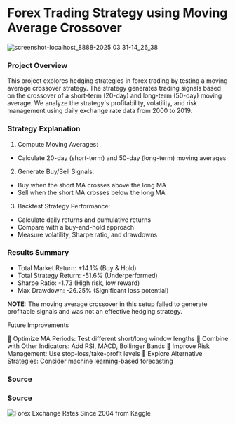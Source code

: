 # Forex Trading Strategy using Moving Average Crossover

![screenshot-localhost_8888-2025 03 31-14_26_38](https://github.com/user-attachments/assets/fd39f8c3-dba2-4ff8-9cb1-55c44d7c864b)

### Project Overview

This project explores hedging strategies in forex trading by testing a moving average crossover strategy. The strategy generates trading signals based on the crossover of a short-term (20-day) and long-term (50-day) moving average. We analyze the strategy's profitability, volatility, and risk management using daily exchange rate data from 2000 to 2019.

### Strategy Explanation

1. Compute Moving Averages:
- Calculate 20-day (short-term) and 50-day (long-term) moving averages

2. Generate Buy/Sell Signals:
- Buy when the short MA crosses above the long MA
- Sell when the short MA crosses below the long MA

3. Backtest Strategy Performance:
- Calculate daily returns and cumulative returns
- Compare with a buy-and-hold approach
- Measure volatility, Sharpe ratio, and drawdowns

### Results Summary

- Total Market Return: +14.1% (Buy & Hold)
- Total Strategy Return: -51.6% (Underperformed)
- Sharpe Ratio: -1.73 (High risk, low reward)
- Max Drawdown: -26.25% (Significant loss potential)

**NOTE:** The moving average crossover in this setup failed to generate profitable signals and was not an effective hedging strategy.

Future Improvements

🔹 Optimize MA Periods: Test different short/long window lengths
🔹 Combine with Other Indicators: Add RSI, MACD, Bollinger Bands
🔹 Improve Risk Management: Use stop-loss/take-profit levels
🔹 Explore Alternative Strategies: Consider machine learning-based forecasting

### Source

### Source

![Forex Exchange Rates Since 2004 from Kaggle](https://www.kaggle.com/datasets/asaniczka/forex-exchange-rate-since-2004-updated-daily)
